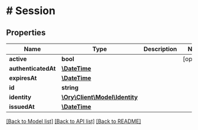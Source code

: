 # # Session

## Properties

Name | Type | Description | Notes
------------ | ------------- | ------------- | -------------
**active** | **bool** |  | [optional]
**authenticatedAt** | [**\DateTime**](\DateTime.md) |  |
**expiresAt** | [**\DateTime**](\DateTime.md) |  |
**id** | **string** |  |
**identity** | [**\Ory\Client\Model\Identity**](Identity.md) |  |
**issuedAt** | [**\DateTime**](\DateTime.md) |  |

[[Back to Model list]](../../README.md#models) [[Back to API list]](../../README.md#endpoints) [[Back to README]](../../README.md)
